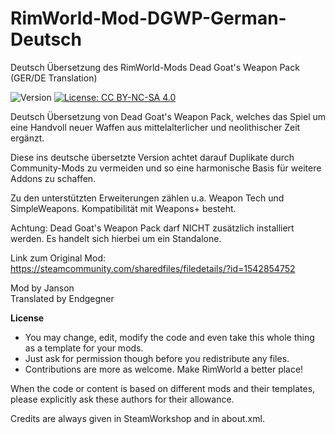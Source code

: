 # RimWorld-Mod-DGWP-German-Deutsch
Deutsch Übersetzung des RimWorld-Mods Dead Goat's Weapon Pack (GER/DE Translation)

<img src="https://camo.githubusercontent.com/1e4f97e52db576a793e373a27c2de38c026bb3f1/68747470733a2f2f696d672e736869656c64732e696f2f62616467652f52696d776f726c642d312e302d677265656e2e737667" alt="Version" data-canonical-src="https://img.shields.io/badge/Rimworld-1.0-green.svg" style="max-width:100%;"></a> <a href="http://creativecommons.org/licenses/by-nc-sa/4.0/" rel="nofollow"><img src="https://camo.githubusercontent.com/322fefce6b2264d9ff2ad35ea5dcd4622e437b04/68747470733a2f2f696d672e736869656c64732e696f2f62616467652f4c6963656e73652d434325323042592d2d4e432d2d5341253230342e302d626c75652e737667" alt="License: CC BY-NC-SA 4.0" data-canonical-src="https://img.shields.io/badge/License-CC%20BY--NC--SA%204.0-blue.svg" style="max-width:100%;"></a>

Deutsch Übersetzung von Dead Goat's Weapon Pack, welches das Spiel um eine Handvoll neuer Waffen aus mittelalterlicher und neolithischer Zeit ergänzt.

Diese ins deutsche übersetzte Version achtet darauf Duplikate durch Community-Mods zu vermeiden und so eine harmonische Basis für weitere Addons zu schaffen.

Zu den unterstützten Erweiterungen zählen u.a. Weapon Tech und SimpleWeapons. Kompatibilität mit Weapons+ besteht.

Achtung: Dead Goat's Weapon Pack darf NICHT zusätzlich installiert werden. Es handelt sich hierbei um ein Standalone.

Link zum Original Mod: https://steamcommunity.com/sharedfiles/filedetails/?id=1542854752<br>

Mod by Janson<br>
Translated by Endgegner<br>

<b>License</b>
- You may change, edit, modify the code and even take this whole thing as a template for your mods.
- Just ask for permission though before you redistribute any files.
- Contributions are more as welcome. Make RimWorld a better place!

When the code or content is based on different mods and their templates, please explicitly ask these authors for their allowance.

Credits are always given in SteamWorkshop and in about.xml.
